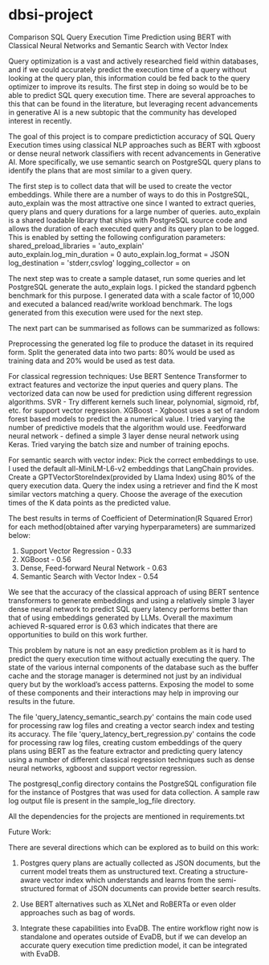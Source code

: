 # dbsi-project
Comparison SQL Query Execution Time Prediction using BERT with Classical Neural Networks and Semantic Search with Vector Index 

Query optimization is a vast and actively researched field within databases, and if we could accurately predict the execution time of a query without looking at the query plan, this information could be fed back to the query optimizer to improve its results. The first step in doing so would be to be able to predict SQL query execution time. There are several approaches to this that can be found in the literature, but leveraging recent advancements in generative AI is a new subtopic that the community has developed interest in recently. 

The goal of this project is to compare predictiction accuracy of SQL Query Execution times using classical NLP approaches such as BERT with xgboost or dense neural network classifiers with recent advancements in Generative AI. More specifically, we use semantic search on PostgreSQL query plans to identify the plans that are most similar to a given query. 

The first step is to collect data that will be used to create the vector embeddings. While there are a number of ways to do this in PostgreSQL, auto_explain was the most attractive one since I wanted to extract queries, query plans and query durations for a large number of queries. auto_explain is a shared loadable library that ships with PostgreSQL source code and allows the duration of each executed query and its query plan to be logged. This is enabled by setting the following configuration parameters:
shared_preload_libraries = 'auto_explain'       
auto_explain.log_min_duration = 0
auto_explain.log_format = JSON
log_destination = 'stderr,csvlog'
logging_collector = on 

The next step was to create a sample dataset, run some queries and let PostgreSQL generate the auto_explain logs. I picked the standard pgbench benchmark for this purpose. I generated data with a scale factor of 10,000 and executed a balanced read/write workload benchmark. The logs generated from this execution were used for the next step.

The next part can be summarised as follows can be summarized as follows:

Preprocessing the generated log file to produce the dataset in its required form.
Split the generated data into two parts: 80% would be used as training data and 20% would be used as test data.

For classical regression techniques:
Use BERT Sentence Transformer to extract features and vectorize the input queries and query plans. The vectorized data can now be used for prediction using different regression algorithms. 
SVR - Try different kernels such linear, polynomial, sigmoid, rbf, etc. for support vector regression.
XGBoost - Xgboost uses a set of random forest based models to predict the a numerical value. I tried varying the number of predictive models that the algorithm would use.
Feedforward neural network - defined a simple 3 layer dense neural network using Keras. Tried varying the batch size and number of training epochs. 

For semantic search with vector index:
Pick the correct embeddings to use. I used the default all-MiniLM-L6-v2 embeddings that LangChain provides. 
Create a GPTVectorStoreIndex(provided by Llama Index) using 80% of the query execution data.
Query the index using a retriever and find the K most similar vectors matching a query. Choose the average of the execution times of the K data points as the predicted value. 

The best results in terms of Coefficient of Determination(R Squared Error) for each method(obtained after varying hyperparameters) are summarized below:
1. Support Vector Regression - 0.33
2. XGBoost - 0.56
3. Dense, Feed-forward Neural Network - 0.63
4. Semantic Search with Vector Index - 0.54

We see that the accuracy of the classical approach of using BERT sentence transformers to generate embeddings and using a relatively simple 3 layer dense neural network to predict SQL query latency performs better than that of using embeddings generated by LLMs. Overall the maximum achieved R-squared error is 0.63 which indicates that there are opportunities to build on this work further. 

This problem by nature is not an easy prediction problem as it is hard to predict the query execution time without actually executing the query. The state of the various internal components of the database such as the buffer cache and the storage manager is determined not just by an individual query but by the workload’s access patterns. Exposing the model to some of these components and their interactions may help in improving our results in the future.  

The file 'query_latency_semantic_search.py' contains the main code used for processing raw log files and creating a vector search index and testing its accuracy. 
The file 'query_latency_bert_regression.py' contains the code for processing raw log files, creating custom embeddings of the query plans using BERT as the feature extractor and predicting query latency using a number of different classical regression techniques such as dense neural networks, xgboost and support vector regression.

The postgresql_config directory contains the PostgreSQL configuration file for the instance of Postgres that was used for data collection. 
A sample raw log output file is present in the sample_log_file directory.

All the dependencies for the projects are mentioned in requirements.txt

Future Work:

There are several directions which can be explored as to build on this work:

1. Postgres query plans are actually collected as JSON documents, but the current model treats them as unstructured text. Creating a structure-aware vector index which understands and learns from the semi-structured format of JSON documents can provide better search results. 

2. Use BERT alternatives such as XLNet and RoBERTa or even older approaches such as bag of words. 

4. Integrate these capabilities into EvaDB. The entire workflow right now is standalone and operates outside of EvaDB, but if we can develop an accurate query execution time prediction model, it can be integrated with EvaDB.  
